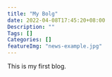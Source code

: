 ```yaml
---
title: "My Bolg"
date: 2022-04-08T17:45:20+08:00
Description: ""
Tags: []
Categories: []
featureImg: "news-example.jpg"
---
```

This is my first blog.
